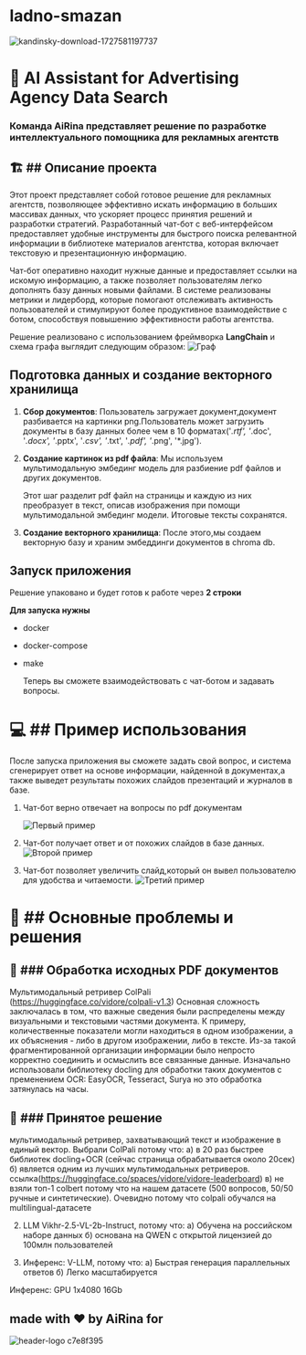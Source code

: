 # ladno-smazan

![kandinsky-download-1727581197737](assets/123.png)

 # :robot: AI Assistant for Advertising Agency Data Search 

### Команда AiRina представляет решение по разработке интеллектуального помощника для рекламных агентств


## :building_construction: ## Описание проекта

Этот проект представляет собой готовое решение для рекламных агентств, позволяющее эффективно искать информацию в больших массивах данных, что ускоряет процесс принятия решений и разработки стратегий. Разработанный чат-бот с веб-интерфейсом предоставляет удобные инструменты для быстрого поиска релевантной информации в библиотеке материалов агентства, которая включает текстовую и презентационную информацию.

Чат-бот оперативно находит нужные данные и предоставляет ссылки на искомую информацию, а также позволяет пользователям легко дополнять базу данных новыми файлами. В системе реализованы метрики и лидерборд, которые помогают отслеживать активность пользователей и стимулируют более продуктивное взаимодействие с ботом, способствуя повышению эффективности работы агентства.

Решение реализовано с использованием фреймворка **LangChain** и схема графа выглядит следующим образом:
![Граф](./assets/123456.png) 


## Подготовка данных и создание векторного хранилища

1. **Сбор документов**:
   Пользователь загружает документ,документ разбивается на картинки png.Пользователь может загрузить документы в базу данных более чем в 10 форматах('*.rtf', '*.doc', '*.docx', '*.pptx', '*.csv', '*.txt', '*.pdf', '*.png', '*.jpg').

2. **Создание картинок из pdf файла**:
   Мы используем мультимодальную эмбединг модель для разбиение pdf файлов и других документов.

   Этот шаг разделит pdf файл на страницы и каждую из них преобразует в текст, описав изображения при помощи мультимодальной эмбединг модели. Итоговые тексты сохранятся.

3. **Создание векторного хранилища**:
   После этого,мы создаем векторную базу и храним эмбеддинги документов в chroma db.

## Запуск приложения

Решение упаковано и будет готов к работе через **2 строки**

 **Для запуска нужны**
 - docker
 - docker-compose
 - make

   Теперь вы сможете взаимодействовать с чат-ботом и задавать вопросы.

 # :computer: ## Пример использования

После запуска приложения вы сможете задать свой вопрос, и система сгенерирует ответ на основе информации, найденной в документах,а также выведет результаты похожих слайдов презентаций и журналов в базе.

1. Чат-бот верно отвечает на вопросы по pdf документам
   
   ![Первый пример](./assets/image3.png)

2. Чат-бот получает ответ и от похожих слайдов в базе данных.
   ![Второй пример](./assets/image2.png)

3. Чат-бот позволяет увеличить слайд,который он вывел пользователю для удобства и читаемости.
   ![Третий пример](./assets/image.png)


# :checkered_flag: ## Основные проблемы и решения

## :exploding_head: ### Обработка исходных PDF документов

Мультимодальный ретривер ColPali (https://huggingface.co/vidore/colpali-v1.3)
Основная сложность заключалась в том, что важные сведения были распределены между визуальными и текстовыми частями документа. К примеру, количественные показатели могли находиться в одном изображении, а их объяснения - либо в другом изображении, либо в тексте. Из-за такой фрагментированной организации информации было непросто корректно соединить и осмыслить все связанные данные. Изначально использовали библиотеку docling для обработки таких документов c пременением OCR: EasyOCR, Tesseract, Surya но это обработка затянулась на часы.
 

## :hugs: ### Принятое решение

мультимодальный ретривер, захватывающий текст и изображение в единый вектор.
Выбрали ColPali потому что:
а) в 20 раз быстрее библиотек docling+OCR (сейчас страница обрабатывается около 20сек)
б) является одним из лучших мультимодальных ретриверов. ссылка(https://huggingface.co/spaces/vidore/vidore-leaderboard)
в) не взяли топ-1 colbert потому что на нашем датасете (500 вопросов, 50/50 ручные и синтетические). Очевидно потому что colpali обучался на multilingual-датасете 

2. LLM Vikhr-2.5-VL-2b-Instruct, потому что:
а) Обучена на российском наборе данных
б) основана на QWEN c открытой лицензией до 100млн пользователей 

3. Инференс: V-LLM, потому что:
а) Быстрая генерация параллельных ответов
б) Легко масштабируется

Инференс: GPU 1x4080 16Gb


## made with ♥️ by AiRina for 
![header-logo c7e8f395](assets/12345.png)



